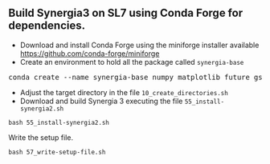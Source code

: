 ## Build Synergia3 on SL7 using Conda Forge for dependencies.

* Download and install Conda Forge using the miniforge installer available https://github.com/conda-forge/miniforge
* Create an environment to hold all the package called `synergia-base`

<pre>
conda create --name synergia-base numpy matplotlib future gsl mpi4py mpi cxx-compiler fortran-compiler openblas pytest bison flex "h5py>=2.9=mpi*" "fftw>=3.3.10=mpi*" c-compiler cmake ninja
</pre>

* Adjust the target directory in the file `10_create_directories.sh`
* Download and build Synergia 3 executing the file `55_install-synergia2.sh`

```
bash 55_install-synergia2.sh
```

Write the setup file.

```
bash 57_write-setup-file.sh
```


